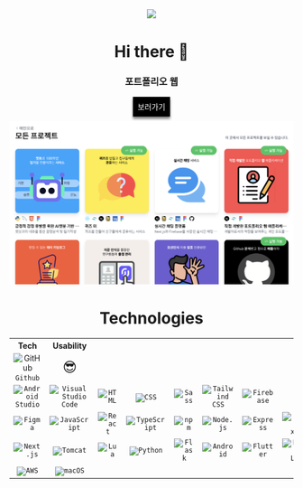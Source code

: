 <div align="center">
      <a href="https://hits.seeyoufarm.com"
        ><img
          src="https://hits.seeyoufarm.com/api/count/incr/badge.svg?url=https%3A%2F%2Fgithub.com%2Fgjbae1212%2Fhit-counter&count_bg=%23000000&title_bg=%23000000&icon=jenkins.svg&icon_color=%23E7E7E7&title=%3Chello+%2F%3E%3B&edge_flat=false"
      /></a>
      <h1>Hi there 👋</h1>
      <div>
        <h3>포트폴리오 웹</h3>
        <button style="border: none; padding: 8px; margin-bottom: 8px; background-color: black; box-shadow: 0px 4px 4px gray">
          <a href="https://itsjh1242.github.io/portfolio/" style="color: white; text-decoration: none">보러가기</a>
        </button>
      </div>
      <img src="https://github.com/itsjh1242/itsjh1242/blob/431c52998c2923de6c9305fe4d7e788e2f3ce964/src/img/readme_portfolio.png" alt="portfolio" />
      <h1>Technologies</h1>
      <div align="center">
        <table style="text-align: center">
          <th>Tech</th>
          <th>Usability</th>
          <tr>
            <td>
              <img
                  width="50"
                  src="https://user-images.githubusercontent.com/25181517/192108374-8da61ba1-99ec-41d7-80b8-fb2f7c0a4948.png"
                  alt="GitHub"
                  title="GitHub"
                />
                <code>Github</code>
            </td>
            <td style="font-size: 24px">😎</td>
          </tr>
          <tr>
            <td>
              <code
                ><img
                  width="50"
                  src="https://user-images.githubusercontent.com/25181517/192108895-20dc3343-43e3-4a54-a90e-13a4abbc57b9.png"
                  alt="Android Studio"
                  title="Android Studio"
              /></code>
            </td>
            <td>
              <code
                ><img
                  width="50"
                  src="https://user-images.githubusercontent.com/25181517/192108891-d86b6220-e232-423a-bf5f-90903e6887c3.png"
                  alt="Visual Studio Code"
                  title="Visual Studio Code"
              /></code>
            </td>
            <td>
              <code
                ><img
                  width="50"
                  src="https://user-images.githubusercontent.com/25181517/192158954-f88b5814-d510-4564-b285-dff7d6400dad.png"
                  alt="HTML"
                  title="HTML"
              /></code>
            </td>
            <td>
              <code
                ><img
                  width="50"
                  src="https://user-images.githubusercontent.com/25181517/183898674-75a4a1b1-f960-4ea9-abcb-637170a00a75.png"
                  alt="CSS"
                  title="CSS"
              /></code>
            </td>
            <td>
              <code
                ><img
                  width="50"
                  src="https://user-images.githubusercontent.com/25181517/192158956-48192682-23d5-4bfc-9dfb-6511ade346bc.png"
                  alt="Sass"
                  title="Sass"
              /></code>
            </td>
            <td>
              <code
                ><img
                  width="50"
                  src="https://user-images.githubusercontent.com/25181517/202896760-337261ed-ee92-4979-84c4-d4b829c7355d.png"
                  alt="Tailwind CSS"
                  title="Tailwind CSS"
              /></code>
            </td>
            <td>
              <code
                ><img
                  width="50"
                  src="https://user-images.githubusercontent.com/25181517/189716855-2c69ca7a-5149-4647-936d-780610911353.png"
                  alt="Firebase"
                  title="Firebase"
              /></code>
            </td>
          </tr>
          <tr>
            <td>
              <code
                ><img
                  width="50"
                  src="https://user-images.githubusercontent.com/25181517/189715289-df3ee512-6eca-463f-a0f4-c10d94a06b2f.png"
                  alt="Figma"
                  title="Figma"
              /></code>
            </td>
            <td>
              <code
                ><img
                  width="50"
                  src="https://user-images.githubusercontent.com/25181517/117447155-6a868a00-af3d-11eb-9cfe-245df15c9f3f.png"
                  alt="JavaScript"
                  title="JavaScript"
              /></code>
            </td>
            <td>
              <code
                ><img
                  width="50"
                  src="https://user-images.githubusercontent.com/25181517/183897015-94a058a6-b86e-4e42-a37f-bf92061753e5.png"
                  alt="React"
                  title="React"
              /></code>
            </td>
            <td>
              <code
                ><img
                  width="50"
                  src="https://user-images.githubusercontent.com/25181517/183890598-19a0ac2d-e88a-4005-a8df-1ee36782fde1.png"
                  alt="TypeScript"
                  title="TypeScript"
              /></code>
            </td>
            <td>
              <code
                ><img
                  width="50"
                  src="https://user-images.githubusercontent.com/25181517/121401671-49102800-c959-11eb-9f6f-74d49a5e1774.png"
                  alt="npm"
                  title="npm"
              /></code>
            </td>
            <td>
              <code
                ><img
                  width="50"
                  src="https://user-images.githubusercontent.com/25181517/183568594-85e280a7-0d7e-4d1a-9028-c8c2209e073c.png"
                  alt="Node.js"
                  title="Node.js"
              /></code>
            </td>
            <td>
              <code
                ><img
                  width="50"
                  src="https://user-images.githubusercontent.com/25181517/183859966-a3462d8d-1bc7-4880-b353-e2cbed900ed6.png"
                  alt="Express"
                  title="Express"
              /></code>
            </td>
            <td>
              <code
                ><img
                  width="50"
                  src="https://user-images.githubusercontent.com/25181517/187896150-cc1dcb12-d490-445c-8e4d-1275cd2388d6.png"
                  alt="Redux"
                  title="Redux"
              /></code>
            </td>
          </tr>
          <tr>
            <td>
              <code
                ><img
                  width="50"
                  src="https://github.com/marwin1991/profile-technology-icons/assets/136815194/5f8c622c-c217-4649-b0a9-7e0ee24bd704"
                  alt="Next.js"
                  title="Next.js"
              /></code>
            </td>
            <td>
              <code
                ><img
                  width="50"
                  src="https://user-images.githubusercontent.com/25181517/183894676-137319b5-1364-4b6a-ba4f-e9fc94ddc4aa.png"
                  alt="Tomcat"
                  title="Tomcat"
              /></code>
            </td>
            <td>
              <code
                ><img
                  width="50"
                  src="https://github.com/Ramonmelod/profile-technology-icons/assets/139141993/89970707-fd3d-46e9-897e-7e51ba07ba4c"
                  alt="Lua"
                  title="Lua"
              /></code>
            </td>
            <td>
              <code
                ><img
                  width="50"
                  src="https://user-images.githubusercontent.com/25181517/183423507-c056a6f9-1ba8-4312-a350-19bcbc5a8697.png"
                  alt="Python"
                  title="Python"
              /></code>
            </td>
            <td>
              <code
                ><img
                  width="50"
                  src="https://user-images.githubusercontent.com/25181517/183423775-2276e25d-d43d-4e58-890b-edbc88e915f7.png"
                  alt="Flask"
                  title="Flask"
              /></code>
            </td>
            <td>
              <code
                ><img
                  width="50"
                  src="https://user-images.githubusercontent.com/25181517/117269608-b7dcfb80-ae58-11eb-8e66-6cc8753553f0.png"
                  alt="Android"
                  title="Android"
              /></code>
            </td>
            <td>
              <code
                ><img
                  width="50"
                  src="https://user-images.githubusercontent.com/25181517/186150365-da1eccce-6201-487c-8649-45e9e99435fd.png"
                  alt="Flutter"
                  title="Flutter"
              /></code>
            </td>
            <td>
              <code
                ><img
                  width="50"
                  src="https://user-images.githubusercontent.com/25181517/183896128-ec99105a-ec1a-4d85-b08b-1aa1620b2046.png"
                  alt="MySQL"
                  title="MySQL"
              /></code>
            </td>
          </tr>
          <tr>
            <td>
              <code
                ><img
                  width="50"
                  src="https://user-images.githubusercontent.com/25181517/183896132-54262f2e-6d98-41e3-8888-e40ab5a17326.png"
                  alt="AWS"
                  title="AWS"
              /></code>
            </td>
            <td>
              <code
                ><img
                  width="50"
                  src="https://user-images.githubusercontent.com/25181517/186884152-ae609cca-8cf1-4175-8d60-1ce1fa078ca2.png"
                  alt="macOS"
                  title="macOS"
              /></code>
            </td>
          </tr>
        </table>
      </div>
    </div>
